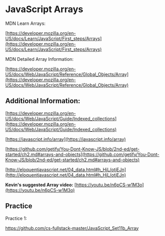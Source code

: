 # JavaScript Arrays

MDN Learn Arrays:

[https://developer.mozilla.org/en-US/docs/Learn/JavaScript/First_steps/Arrays](https://developer.mozilla.org/en-US/docs/Learn/JavaScript/First_steps/Arrays)

MDN Detailed Array Information:

[https://developer.mozilla.org/en-US/docs/Web/JavaScript/Reference/Global_Objects/Array](https://developer.mozilla.org/en-US/docs/Web/JavaScript/Reference/Global_Objects/Array)

## Additional Information:
[https://developer.mozilla.org/en-US/docs/Web/JavaScript/Guide/Indexed_collections](https://developer.mozilla.org/en-US/docs/Web/JavaScript/Guide/Indexed_collections)

[https://javascript.info/array](https://javascript.info/array)

[https://github.com/getify/You-Dont-Know-JS/blob/2nd-ed/get-started/ch2.md#arrays-and-objects](https://github.com/getify/You-Dont-Know-JS/blob/2nd-ed/get-started/ch2.md#arrays-and-objects)

[http://eloquentjavascript.net/04_data.html#h_HjL/otjEJn](http://eloquentjavascript.net/04_data.html#h_HjL/otjEJn)

<strong>Kevin's suggested Array video:</strong> [https://youtu.be/n6pCS-w1M3o](https://youtu.be/n6pCS-w1M3o)

## Practice
Practice 1:

https://github.com/cs-fullstack-master/JavaScript_Set11b_Array
